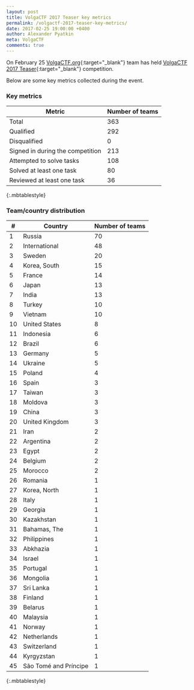 ```yaml
---
layout: post
title: VolgaCTF 2017 Teaser key metrics
permalink: /volgactf-2017-teaser-key-metrics/
date: 2017-02-25 19:00:00 +0400
author: Alexander Pyatkin
meta: VolgaCTF
comments: true
---
```


On February 25 [VolgaCTF.org](https://ctftime.org/team/27094){:target="_blank"} team has held [VolgaCTF 2017 Teaser](https://ctftime.org/event/373){:target="_blank"} competition.

Below are some key metrics collected during the event.

### Key metrics

| Metric                           | Number of teams |
| -------------------------------- | --------------- |
| Total                            | 363             |
| Qualified                        | 292             |
| Disqualified                     | 0               |
| Signed in during the competition | 213             |
| Attempted to solve tasks         | 108             |
| Solved at least one task         | 80              |
| Reviewed at least one task       | 36              |
{:.mbtablestyle}


### Team/country distribution

| #  | Country               | Number of teams |
| -- | --------------------- | --------------- |
| 1  | Russia                | 70              |
| 2  | International         | 48              |
| 3  | Sweden                | 20              |
| 4  | Korea, South          | 15              |
| 5  | France                | 14              |
| 6  | Japan                 | 13              |
| 7  | India                 | 13              |
| 8  | Turkey                | 10              |
| 9  | Vietnam               | 10              |
| 10 | United States         | 8               |
| 11 | Indonesia             | 6               |
| 12 | Brazil                | 6               |
| 13 | Germany               | 5               |
| 14 | Ukraine               | 5               |
| 15 | Poland                | 4               |
| 16 | Spain                 | 3               |
| 17 | Taiwan                | 3               |
| 18 | Moldova               | 3               |
| 19 | China                 | 3               |
| 20 | United Kingdom        | 3               |
| 21 | Iran                  | 2               |
| 22 | Argentina             | 2               |
| 23 | Egypt                 | 2               |
| 24 | Belgium               | 2               |
| 25 | Morocco               | 2               |
| 26 | Romania               | 1               |
| 27 | Korea, North          | 1               |
| 28 | Italy                 | 1               |
| 29 | Georgia               | 1               |
| 30 | Kazakhstan            | 1               |
| 31 | Bahamas, The          | 1               |
| 32 | Philippines           | 1               |
| 33 | Abkhazia              | 1               |
| 34 | Israel                | 1               |
| 35 | Portugal              | 1               |
| 36 | Mongolia              | 1               |
| 37 | Sri Lanka             | 1               |
| 38 | Finland               | 1               |
| 39 | Belarus               | 1               |
| 40 | Malaysia              | 1               |
| 41 | Norway                | 1               |
| 42 | Netherlands           | 1               |
| 43 | Switzerland           | 1               |
| 44 | Kyrgyzstan            | 1               |
| 45 | São Tomé and Príncipe | 1               |
{:.mbtablestyle}
